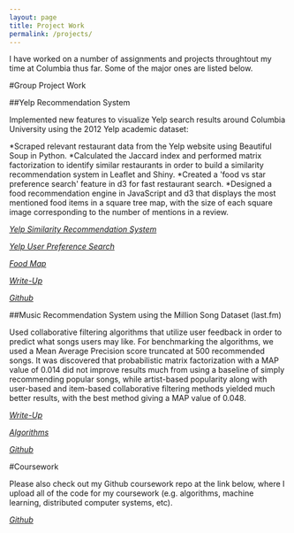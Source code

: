 ```yaml
---
layout: page
title: Project Work
permalink: /projects/
---
```


I have worked on a number of assignments and projects throughtout my time at Columbia thus far. Some of the major ones are listed below.

#Group Project Work

##Yelp Recommendation System

Implemented new features to visualize Yelp search results around Columbia University using the 2012 Yelp academic dataset:

*Scraped relevant restaurant data from the Yelp website using Beautiful Soup in Python.
*Calculated the Jaccard index and performed matrix factorization to identify similar restaurants in order to build a similarity recommendation system in Leaflet and Shiny.
*Created a 'food vs star preference search' feature in d3 for fast restaurant search.
*Designed a food recommendation engine in JavaScript and d3 that displays the most mentioned food items in a square tree map, with the size of each square image corresponding to the number of mentions in a review.

*[Yelp Similarity Recommendation System](http://jmrosen155.shinyapps.io/YelpRecommendationSystemFinal)*

*[Yelp User Preference Search](http://run.plnkr.co/plunks/jRIGKXMZLDn5xrMJgqTl/)*

*[Food Map](http://www.samgshare.com/edav/FoodMap/foodMap.html)*

*[Write-Up](https://cdn.rawgit.com/CUDSY/Yelp/master/Write-Up/EDAV:%20Exploring%20the%20Yelp%20Dataset.html)*

*[Github](https://github.com/CUDSY/Yelp)*

##Music Recommendation System using the Million Song Dataset (last.fm)

Used collaborative filtering algorithms that utilize user feedback in order to predict what songs users may like. For benchmarking the algorithms, we used a Mean Average Precision score truncated at 500 recommended songs. It was discovered that probabilistic matrix factorization with a MAP value of 0.014 did not improve results much from using a baseline of simply recommending popular songs, while artist-based popularity along with user-based and item-based collaborative filtering methods yielded much better results, with the best method giving a MAP value of 0.048.

*[Write-Up](https://cdn.rawgit.com/jmrosen155/coursework/master/Modeling%20Social%20Data/Music%20Analysis%20Project/MSDgroupwriteup.pdf)*

*[Algorithms](https://github.com/jmrosen155/coursework/tree/master/Modeling%20Social%20Data/Music%20Analysis%20Project/Algorithms)*

*[Github](https://github.com/jmrosen155/musicanalysis)*

#Coursework

Please also check out my Github coursework repo at the link below, where I upload all of the code for my coursework (e.g. algorithms, machine learning, distributed computer systems, etc).

*[Github](https://github.com/jmrosen155/coursework)*
